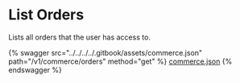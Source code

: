 # List Orders

Lists all orders that the user has access to.

{% swagger src="../../../../.gitbook/assets/commerce.json" path="/v1/commerce/orders" method="get" %}
[commerce.json](../../../../.gitbook/assets/commerce.json)
{% endswagger %}
